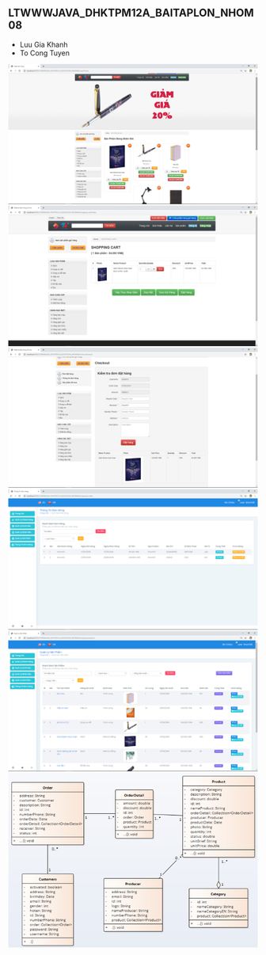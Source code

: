 ## LTWWWJAVA_DHKTPM12A_BAITAPLON_NHOM08

+ Luu Gia Khanh
+ To Cong Tuyen

![This is an image](https://github.com/tocongtuyen/LTWWWJAVA_DHKTPM12A_BAITAPLON_NHOM08/blob/main/HINHANH/Picture1.png)
![This is an image](https://github.com/tocongtuyen/LTWWWJAVA_DHKTPM12A_BAITAPLON_NHOM08/blob/main/HINHANH/Picture2.png)
![This is an image](https://github.com/tocongtuyen/LTWWWJAVA_DHKTPM12A_BAITAPLON_NHOM08/blob/main/HINHANH/Picture3.png)
![This is an image](https://github.com/tocongtuyen/LTWWWJAVA_DHKTPM12A_BAITAPLON_NHOM08/blob/main/HINHANH/Picture4.png)
![This is an image](https://github.com/tocongtuyen/LTWWWJAVA_DHKTPM12A_BAITAPLON_NHOM08/blob/main/HINHANH/Picture5.png)
![This is an image](https://github.com/tocongtuyen/LTWWWJAVA_DHKTPM12A_BAITAPLON_NHOM08/blob/main/HINHANH/Picture6.png)
